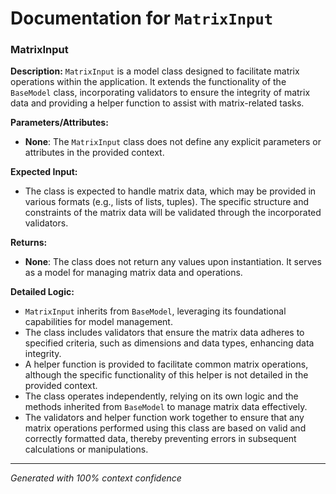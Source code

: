 # Documentation for `MatrixInput`

### MatrixInput

**Description:**
`MatrixInput` is a model class designed to facilitate matrix operations within the application. It extends the functionality of the `BaseModel` class, incorporating validators to ensure the integrity of matrix data and providing a helper function to assist with matrix-related tasks.

**Parameters/Attributes:**
- **None**: The `MatrixInput` class does not define any explicit parameters or attributes in the provided context.

**Expected Input:**
- The class is expected to handle matrix data, which may be provided in various formats (e.g., lists of lists, tuples). The specific structure and constraints of the matrix data will be validated through the incorporated validators.

**Returns:**
- **None**: The class does not return any values upon instantiation. It serves as a model for managing matrix data and operations.

**Detailed Logic:**
- `MatrixInput` inherits from `BaseModel`, leveraging its foundational capabilities for model management.
- The class includes validators that ensure the matrix data adheres to specified criteria, such as dimensions and data types, enhancing data integrity.
- A helper function is provided to facilitate common matrix operations, although the specific functionality of this helper is not detailed in the provided context.
- The class operates independently, relying on its own logic and the methods inherited from `BaseModel` to manage matrix data effectively.
- The validators and helper function work together to ensure that any matrix operations performed using this class are based on valid and correctly formatted data, thereby preventing errors in subsequent calculations or manipulations.

---
*Generated with 100% context confidence*
